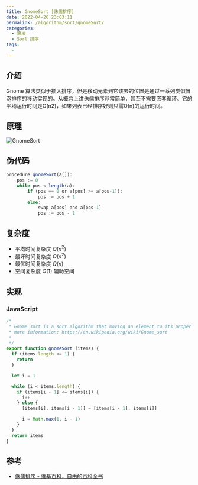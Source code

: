 ```yaml
---
title: GnomeSort [侏儒排序]
date: 2022-04-26 23:03:11
permalink: /algorithm/sort/gnomeSort/
categories:
  - 算法
  - Sort 排序
tags:
  - 
---
```


## 介绍

Gnome 算法类似于插入排序，但是移动元素到它该去的位置是通过一系列类似冒泡排序的移动实现的。从概念上讲侏儒排序非常简单，甚至不需要嵌套循环。它的平均运行时间是O(n2)，如果列表已经排序好则只需O(n)的运行时间。

<!-- more -->

## 原理

![GnomeSort](https://upload.wikimedia.org/wikipedia/commons/3/37/Sorting_gnomesort_anim.gif)

## 伪代码

```js
procedure gnomeSort(a[]):
    pos := 0
    while pos < length(a):
        if (pos == 0 or a[pos] >= a[pos-1]):
            pos := pos + 1
        else:
            swap a[pos] and a[pos-1]
            pos := pos - 1
```

## 复杂度

- 平均时间复杂度 $O(n^{2})$
- 最坏时间复杂度 $O(n^{2})$
- 最优时间复杂度 ${\displaystyle \Omega (n)}$
- 空间复杂度 $O(1)$ 辅助空间

## 实现

### JavaScript

```js
/*
 * Gnome sort is a sort algorithm that moving an element to its proper place is accomplished by a series of swap
 * more information: https://en.wikipedia.org/wiki/Gnome_sort
 *
 */
export function gnomeSort (items) {
  if (items.length <= 1) {
    return
  }

  let i = 1

  while (i < items.length) {
    if (items[i - 1] <= items[i]) {
      i++
    } else {
      [items[i], items[i - 1]] = [items[i - 1], items[i]]

      i = Math.max(1, i - 1)
    }
  }
  return items
}
```

## 参考

- [侏儒排序 - 维基百科，自由的百科全书](https://zh.wikipedia.org/wiki/%E4%BE%8F%E5%84%92%E6%8E%92%E5%BA%8F)
